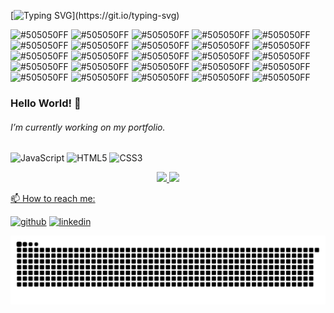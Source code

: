 [![Typing SVG](https://readme-typing-svg.herokuapp.com?color=505050&size=16&center=true&vCenter=true&width=250&height=20&lines=I'm+M%C3%A9lanie+and+I'm+learning;to+be+a+Front-End+developer.)](https://git.io/typing-svg)

![#505050FF](https://via.placeholder.com/4/505050FF/000000?text=+) ![#505050FF](https://via.placeholder.com/4/505050FF/000000?text=+) ![#505050FF](https://via.placeholder.com/4/505050FF/000000?text=+) ![#505050FF](https://via.placeholder.com/4/505050FF/000000?text=+) ![#505050FF](https://via.placeholder.com/4/505050FF/000000?text=+) ![#505050FF](https://via.placeholder.com/4/505050FF/000000?text=+) ![#505050FF](https://via.placeholder.com/4/505050FF/000000?text=+) ![#505050FF](https://via.placeholder.com/4/505050FF/000000?text=+) ![#505050FF](https://via.placeholder.com/4/505050FF/000000?text=+) ![#505050FF](https://via.placeholder.com/4/505050FF/000000?text=+) ![#505050FF](https://via.placeholder.com/4/505050FF/000000?text=+) ![#505050FF](https://via.placeholder.com/4/505050FF/000000?text=+) ![#505050FF](https://via.placeholder.com/4/505050FF/000000?text=+) ![#505050FF](https://via.placeholder.com/4/505050FF/000000?text=+) ![#505050FF](https://via.placeholder.com/4/505050FF/000000?text=+) ![#505050FF](https://via.placeholder.com/4/505050FF/000000?text=+) ![#505050FF](https://via.placeholder.com/4/505050FF/000000?text=+) ![#505050FF](https://via.placeholder.com/4/505050FF/000000?text=+) ![#505050FF](https://via.placeholder.com/4/505050FF/000000?text=+) ![#505050FF](https://via.placeholder.com/4/505050FF/000000?text=+) ![#505050FF](https://via.placeholder.com/4/505050FF/000000?text=+) ![#505050FF](https://via.placeholder.com/4/505050FF/000000?text=+) ![#505050FF](https://via.placeholder.com/4/505050FF/000000?text=+) ![#505050FF](https://via.placeholder.com/4/505050FF/000000?text=+) ![#505050FF](https://via.placeholder.com/4/505050FF/000000?text=+) 

### Hello World! &#x1F49C; 
###### I’m currently working on my portfolio.

![JavaScript](https://img.shields.io/badge/javascript-%23323330.svg?style=for-the-badge&logo=javascript&logoColor=%23F7DF1E)
![HTML5](https://img.shields.io/badge/html5-%23E34F26.svg?style=for-the-badge&logo=html5&logoColor=white)
![CSS3](https://img.shields.io/badge/css3-%231572B6.svg?style=for-the-badge&logo=css3&logoColor=white)

 <div align="center">
  <a href="https://github.com/melanierodrigues">
  <img width="400" src="https://github-readme-stats.vercel.app/api?username=melanierodrigues&show_icons=false&theme=calm&include_all_commits=true&count_private=true&bg_color=140DEG,ffffff,e2fef0,d2ffe8,9effcd&hide_title=true&line_height=23&hide_border=true&text_color=9effcd"/>
  <img width="400" src="https://github-readme-stats.vercel.app/api/top-langs/?username=melanierodrigues&layout=compact&langs_count=7&theme=onedark&card_width=400&card_height=150&bg_color=140DEG,ffffff,e2fef0,d2ffe8,9effcd&hide_title=true&line_height=23&hide_border=true&text_color=9effcd&title_color=9effcd"/>

</div>
  
  
📫 How to reach me:

  [<img src='https://cdn.jsdelivr.net/npm/simple-icons@3.0.1/icons/github.svg' alt='github' height='40'>](https://github.com/melanierodrigues)  [<img src='https://cdn.jsdelivr.net/npm/simple-icons@3.0.1/icons/linkedin.svg' alt='linkedin' height='40'>](https://www.linkedin.com/in/https://www.linkedin.com/in/m%C3%A9lanie-rodrigues-a651b9106//)  
  

 
 ![Snake animation](https://github.com/melanierodrigues/melanierodrigues/blob/output/github-contribution-grid-snake.svg)



<!-- onedark vue calm
![](https://komarev.com/ghpvc/?username=melanierodrigues&style=flat&color=dc143c)
**melanierodrigues/melanierodrigues** is a ✨ _special_ ✨ repository because its `README.md` (this file) appears on your GitHub profile.

Here are some ideas to get you started:

- 🔭 I’m currently working on ...
- 🌱 I’m currently learning ...
- 👯 I’m looking to collaborate on ...
- 🤔 I’m looking for help with ...
- 💬 Ask me about ...
- 📫 How to reach me: ...
- 😄 Pronouns: ...
- ⚡ Fun fact: ...
-->
